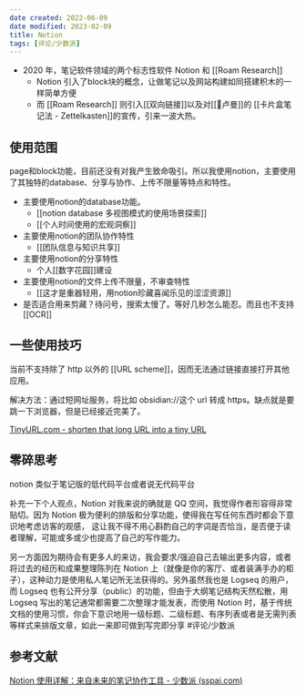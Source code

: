 ```yaml
---
date created: 2022-06-09
date modified: 2023-02-09
title: Notion
tags: [评论/少数派]
---
```



- 2020 年，笔记软件领域的两个标志性软件 Notion 和 [[Roam Research]]
	- Notion 引入了block块的概念，让做笔记以及网站构建如同搭建积木的一样简单方便
	- 而 [[Roam Research]] 则引入[[双向链接]]以及对[[🧑卢曼]]的 [[卡片盒笔记法 - Zettelkasten]]的宣传，引来一波大热。


## 使用范围

page和block功能，目前还没有对我产生致命吸引。所以我使用notion，主要使用了其独特的database、分享与协作、上传不限量等特点和特性。


- 主要使用notion的database功能。
	- [[notion database 多视图模式的使用场景探索]]
	- [[个人时间使用的宏观洞察]]
- 主要使用notion的团队协作特性
	- [[团队信息与知识共享]]
- 主要使用notion的分享特性
	- 个人[[数字花园]]建设
- 主要使用notion的文件上传不限量，不审查特性
	- [[这才是重器轻用，用notion珍藏喜闻乐见的涩涩资源]]
- 是否适合用来剪藏？待问号，搜索太慢了。等好几秒怎么能忍。而且也不支持 [[OCR]]



## 一些使用技巧

当前不支持除了 http 以外的 [[URL scheme]]，因而无法通过链接直接打开其他应用。

解决方法：通过短网址服务，将比如 obsidian://这个 url 转成 https。缺点就是要跳一下浏览器，但是已经接近完美了。

[TinyURL.com - shorten that long URL into a tiny URL](https://tinyurl.com/app/myurls)


## 零碎思考

notion 类似于笔记版的低代码平台或者说无代码平台

补充一下个人观点，Notion 对我来说的确就是 QQ 空间，我觉得作者形容得非常贴切。因为 Notion 极为便利的排版和分享功能，使得我在写任何东西时都会下意识地考虑访客的观感， 这让我不得不用心斟酌自己的字词是否恰当，是否便于读者理解，可能或多或少也提高了自己的写作能力。

另一方面因为期待会有更多人的来访，我会要求/强迫自己去输出更多内容，或者将过去的经历和成果整理陈列在 Notion 上（就像是你的客厅、或者装满手办的柜子），这种动力是使用私人笔记所无法获得的。另外虽然我也是 Logseq 的用户，而 Logseq 也有公开分享（public）的功能，但由于大纲笔记结构天然松散，用 Logseq 写出的笔记通常都需要二次整理才能发表，而使用 Notion 时，基于传统文档的使用习惯，你会下意识地用一级标题、二级标题、有序列表或者是无需列表等样式来排版文章，如此一来即可做到写完即分享 #评论/少数派


## 参考文献

[Notion 使用详解：来自未来的笔记协作工具 - 少数派 (sspai.com)](https://sspai.com/post/52176)